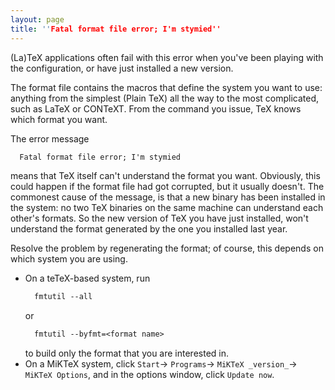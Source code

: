 ```yaml
---
layout: page
title: ''Fatal format file error; I'm stymied''
---
```


(La)TeX applications often fail with this error when you've been
playing with the configuration, or have just installed a new version.

The format file contains the macros that define the system you want to
use: anything from the simplest (Plain TeX) all the way to the most
complicated, such as LaTeX or CONTeXT.  From the command you
issue, TeX knows which format you want.

The error message
```latex
  Fatal format file error; I'm stymied
```
means that TeX itself can't understand the format you want.
Obviously, this could happen if the format file had got corrupted, but
it usually doesn't.  The commonest cause of the message, is that a new
binary has been installed in the system: no two TeX binaries on the
same machine can
understand each other's formats.  So the new version of TeX you
have just installed, won't understand the format generated by the one
you installed last year.

Resolve the problem by regenerating the format; of course, this
depends on which system you are using.
  

-  On a teTeX-based system, run
    ```latex
      fmtutil --all
    ```
    or
    ```latex
      fmtutil --byfmt=<format name>
    ```
    to build only the format that you are interested in.
-  On a MiKTeX system, click `Start`&rarr;
  `Programs`&rarr;
  `MiKTeX _version_`&rarr;
  `MiKTeX Options`, and in the options window, click
    `Update now`.

